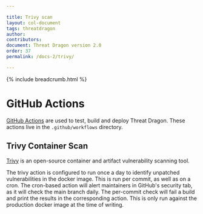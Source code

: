 ```yaml
---

title: Trivy scan
layout: col-document
tags: threatdragon
author:
contributors:
document: Threat Dragon version 2.0
order: 37
permalink: /docs-2/trivy/

---
```


{% include breadcrumb.html %}
# GitHub Actions

[GitHub Actions](https://docs.github.com/en/actions/reference) are used to test, build and deploy Threat Dragon.
These actions live in the `.github/workflows` directory.

## Trivy Container Scan

[Trivy](https://github.com/aquasecurity/trivy) is an open-source container and artifact vulnerability scanning tool.

The trivy action is configured to run once a day to identify unpatched vulnerabilities in the docker image.
This is run per commit, as well as on a cron.
The cron-based action will alert maintainers in GitHub's security tab, as it will check the main branch daily.
The per-commit check will fail a build and print the results in the corresponding action.
This is only run against the production docker image at the time of writing.
